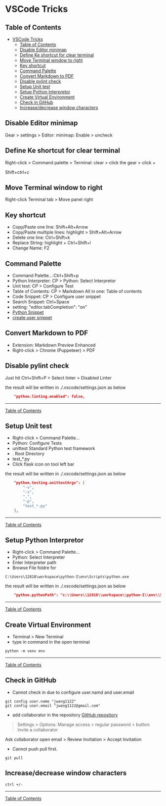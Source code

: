 # VSCode Tricks

## Table of Contents
- [VSCode Tricks](#vscode-tricks)
  - [Table of Contents](#table-of-contents)
  - [Disable Editor minimap](#disable-editor-minimap)
  - [Define Ke shortcut for clear terminal](#define-ke-shortcut-for-clear-terminal)
  - [Move Terminal window to right](#move-terminal-window-to-right)
  - [Key shortcut](#key-shortcut)
  - [Command Palette](#command-palette)
  - [Convert Markdown to PDF](#convert-markdown-to-pdf)
  - [Disable pylint check](#disable-pylint-check)
  - [Setup Unit test](#setup-unit-test)
  - [Setup Python Interpretor](#setup-python-interpretor)
  - [Create Virtual Environment](#create-virtual-environment)
  - [Check in GitHub](#check-in-github)
  - [Increase/decrease window characters](#increasedecrease-window-characters)

## Disable Editor minimap

Gear > settings > Editor: minimap: Enable > uncheck
 
## Define Ke shortcut for clear terminal
Right-click > Command palette > Terminal: clear > click the gear > click +

Shift+ctrl+c

## Move Terminal window to right

Right-click Terminal tab > Move panel right

## Key shortcut
* Copy/Paste one line: Shift+Alt+Arrow
* Copy/Paste multiple lines: highlight > Shift+Alt+Arrow
* Delete one line: Ctrl+Shift+k
* Replace String: highlight + Ctrl+Shift+l
* Change Name: F2

## Command Palette
* Command Palette...:Ctrl+Shift+p
* Python Interpreter: CP > Python: Select Interpretor
* Unit test: CP > Configure Test
* Table of Contents: CP > Markdown All in one: Table of contents
* Code Snippet: CP > Configure user snippet
* Search Snippet: Ctrl+Space
* setting: "editor.tabCompletion": "on"
* [Python Snippet](/Users/12818/AppData/Roaming/Code/User/snippets/python.json)
* [create user snippet](https://code.visualstudio.com/docs/editor/userdefinedsnippets)

## Convert Markdown to PDF
* Extension: Markdown Preview Enhanced
* Right-click > Chrome (Puppeteer) > PDF
  
## Disable pylint check
Just hit Ctrl+Shift+P > Select linter > Disabled Linter

the result will be written in ./.vscode/settings.json as below
```json
    "python.linting.enabled": false,
```
---
[Table of Contents](#Table-of-Contents)

## Setup Unit test
* Right-click > Command Palette... 
* Python: Configure Tests
* unittest Standard Python test framework
* . Root Directory
* test_*.py
* Click flask icon on tool left bar

the result will be written in ./.vscode/settings.json as below
```json
    "python.testing.unittestArgs": [
        "-v",
        "-s",
        ".",
        "-p",
        "test_*.py"
    ],

```
---
[Table of Contents](#Table-of-Contents)

## Setup Python Interpretor
* Right-click > Command Palette... 
* Python: Select Interpreter
* Enter Interpreter path
* Browse File foldre for 
```
C:\Users\12818\workspace\python-I\env\Scripts\python.exe
```

the result will be written in ./.vscode/settings.json as below
```json
    "python.pythonPath": "c:\\Users\\12818\\workspace\\python-I\\env\\Scripts\\python.exe",
```
---
[Table of Contents](#Table-of-Contents)

## Create Virtual Environment
* Terminal > New Terminal
* type in command in the open terminal
```
python -m venv env
```
---
[Table of Contents](#Table-of-Contents)

## Check in GitHub
* Cannot check in due to configure user.namd and user.email
```
git config user.name "jwang1122"
git config user.email "jwang1122@gmail.com"
```
* add collaborator in the repository
[GitHub repository](https://github.com/jwang1122/python1)

> Settings > Options: Manage access > regular password > button: Invite a collaborator

Ask collaborator open email > Review Invitation > Accept Invitation

* Cannot push
    pull first.
```
git pull
```

## Increase/decrease window characters

```
ctrl +/-
```
---
[Table of Contents](#Table-of-Contents)

